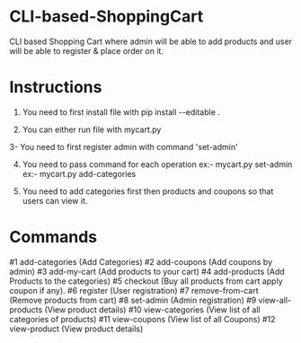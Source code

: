 # CLI-based-ShoppingCart
 CLI based Shopping Cart where admin will be able to add products and user will be able to  register &amp; place order on it.
# Instructions
1. You need to first install file with pip install --editable .

2. You can either run file with mycart.py 

3- You need to first register admin with command 'set-admin'

4. You need to pass command for each operation 
    ex:- mycart.py set-admin
    ex:- mycart.py add-categories
    
5. You need to add categories first then products and coupons so that users can view it.

# Commands
  #1 add-categories     (Add Categories) 
  #2 add-coupons        (Add coupons by admin)
  #3 add-my-cart        (Add products to your cart)
  #4 add-products       (Add Products to the categories)
  #5 checkout           (Buy all products from cart apply coupon if any).
  #6 register           (User registration)
  #7 remove-from-cart   (Remove products from cart)
  #8 set-admin          (Admin registration)
  #9 view-all-products  (View product details)
  #10 view-categories    (View list of all categories of products)
  #11 view-coupons       (View list of all Coupons)
  #12 view-product       (View product details)
